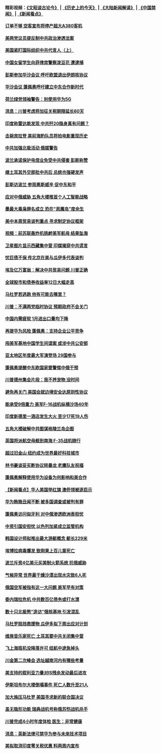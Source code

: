 #### 精彩视频：[《文昭谈古论今》](http://45.76.195.252/wenzhao) | [《历史上的今天》](http://45.76.195.252/today-in-history) | [《大陆新闻解读》](http://45.76.195.252/ntdtv-comedy) | [《中国禁闻》](http://45.76.195.252/ntdtv-news) | [《新闻看点》](http://45.76.195.252/news-insight) 

 #### [订单不够 空客宣布将停产超大A380客机](../pages/nsc418/n11045504.md?t=02150037) 

#### [美两党议员提反制中共政治渗透法案](../pages/nsc418/n11045351.md?t=02150037) 

#### [美国紧盯国际组织中共代言人（上）](../pages/nsc418/n11042844.md?t=02150037) 

#### [中国女留学生向菲律宾警察泼豆花 遭逮捕](../pages/nsc418/n11045199.md?t=02150037) 

#### [彭斯参加华沙会议 呼吁欧盟退出伊朗核协议](../pages/nsc418/n11045031.md?t=02150037) 

#### [华沙会议 蓬佩奥呼吁建立中东合作新时代](../pages/nsc418/n11044317.md?t=02150037) 

#### [荷兰绿党领袖警告：别使用华为5G](../pages/nsc418/n11042653.md?t=02150037) 

#### [消息：川普考虑将加征关税期限延长60天](../pages/nsc418/n11044512.md?t=02150037) 

#### [印度称雷达能发现 中共歼20隐身真有问题？](../pages/nsc418/n11044278.md?t=02150037) 

#### [击毙宾拉登 美前海豹队员将拍电影重现历史](../pages/nsc418/n11043977.md?t=02150037) 

#### [中共加强北极活动 俄媒警告](../pages/nsc418/n11042829.md?t=02150037) 

#### [波兰承诺保护电信业免受中共侵害 彭斯称赞](../pages/nsc418/n11042705.md?t=02150037) 

#### [继土耳其外交部批中共后 总统也强硬发声](../pages/nsc418/n11042777.md?t=02150037) 

#### [彭斯访波兰 参观奥斯威辛 促中东和平](../pages/nsc418/n11042477.md?t=02150037) 

#### [应对中俄威胁 五角大楼推首个人工智能战略](../pages/nsc418/n11042470.md?t=02150037) 

#### [墨最大毒枭罪名成立 恐在“恶魔岛”度余生](../pages/nsc418/n11042258.md?t=02150037) 

#### [美中本周贸易谈判重点 寻求制定协议框架](../pages/nsc418/n11041912.md?t=02150037) 

#### [视频：前苏联轰炸机挑衅美军航母 结果坠海](../pages/nsc418/n11041810.md?t=02150037) 

#### [卫星图片显示西藏集中营 印媒揭穿中共谎言](../pages/nsc418/n11041664.md?t=02150037) 

#### [忧巨债不保 传北京在美与瓜伊多代表谈判](../pages/nsc418/n11040772.md?t=02150037) 

#### [埃及亿万富翁：解决中共贸易问题 川普正确](../pages/nsc418/n11040351.md?t=02150037) 

#### [全球股市和债券收益率12日大幅走高](../pages/nsc418/n11040548.md?t=02150037) 

#### [马杜罗若逃跑 他有可能去哪里？](../pages/nsc418/n11040502.md?t=02150037) 

#### [川普：不满两党临时协议 预期政府不会关门](../pages/nsc418/n11040382.md?t=02150037) 

#### [中国内需疲软 1月进出口量均下降](../pages/nsc418/n11040021.md?t=02150037) 

#### [再提华为风险 蓬佩奥：支持企业公平竞争](../pages/nsc418/n11040198.md?t=02150037) 

#### [闯美军基地中国学生间谍案 或涉中共公安部](../pages/nsc418/n11040083.md?t=02150037) 

#### [亚太地区年度最大军演登场 29国参与](../pages/nsc418/n11039999.md?t=02150037) 

#### [蓬佩奥提醒中东欧国家要警惕中俄干预](../pages/nsc418/n11039745.md?t=02150037) 

#### [川普德州集会片段：我不养宠物 没时间](../pages/nsc418/n11039218.md?t=02150037) 

#### [避免再关门 美国会就边境安全达原则性协议](../pages/nsc418/n11039556.md?t=02150037) 

#### [能承受9倍重力 美军F-16战机纵横沙场40年](../pages/nsc418/n11039432.md?t=02150037) 

#### [印度新德里一酒店发生大火 至少17死19人伤](../pages/nsc418/n11039502.md?t=02150037) 

#### [五角大楼破解中共图谋格陵兰岛企图](../pages/nsc418/n11038368.md?t=02150037) 

#### [英国将派航空母舰到南海 F-35战机随行](../pages/nsc418/n11039035.md?t=02150037) 

#### [超过旧金山 纽约成为世界最好科技城市](../pages/nsc418/n11038537.md?t=02150037) 

#### [林书豪谈妥买断协议转暴龙 老鹰队友祝福](../pages/nsc418/n11038662.md?t=02150037) 

#### [蓬佩奥解释使用华为设备为何影响和美合作](../pages/nsc418/n11038282.md?t=02150037) 

#### [【新闻看点】华人美国举红旗 澳侨领被逐启示](../pages/nsc418/n11038210.md?t=02150037) 

#### [华为贿赂丑闻不断 被多国调查或被判有罪](../pages/nsc418/n11038028.md?t=02150037) 

#### [蓬佩奥访问匈牙利 对中俄渗透欧洲表担忧](../pages/nsc418/n11038057.md?t=02150037) 

#### [中资引国安担忧 以色列加紧成立监管机构](../pages/nsc418/n11037999.md?t=02150037) 

#### [韩国设计师拟推出最大游艇概念 艇长229米](../pages/nsc418/n11037905.md?t=02150037) 

#### [埃博拉病毒爆发 致刚果上百儿童死亡](../pages/nsc418/n11037661.md?t=02150037) 

#### [波兰斥资4亿美元买美制火箭系统 抗俄威胁](../pages/nsc418/n11036936.md?t=02150037) 

#### [气候异常 世界最干燥沙漠出现水灾致6人死](../pages/nsc418/n11037220.md?t=02150037) 

#### [俄国空军被指有这一大问题 美军早有对策](../pages/nsc418/n11036963.md?t=02150037) 

#### [委内瑞拉危机 中共数百亿债务或打水漂](../pages/nsc418/n11036297.md?t=02150037) 

#### [数十只北极熊“造访”俄核基地 引发混乱](../pages/nsc418/n11036150.md?t=02150037) 

#### [马杜罗阻挡救援物 瓜伊多拟下周出应对计划](../pages/nsc418/n11035966.md?t=02150037) 

#### [维族音乐家死亡 土耳其要中共关闭集中营](../pages/nsc418/n11035904.md?t=02150037) 

#### [飞上海班机没降落许可 纽航中途急掉头](../pages/nsc418/n11035882.md?t=02150037) 

#### [川金第二次峰会 选址越南河内有哪些考量](../pages/nsc418/n11034808.md?t=02150037) 

#### [美支持的叙利亚力量对IS残余发动最后进攻](../pages/nsc418/n11035640.md?t=02150037) 

#### [伊斯坦布尔大楼倒塌事件 死亡人数升至21人](../pages/nsc418/n11035758.md?t=02150037) 

#### [加大施压马杜罗 美国寻求新的联合国决议](../pages/nsc418/n11035619.md?t=02150037) 

#### [虽无隐形功能 瑞典战机号称俄苏恺战机杀手](../pages/nsc418/n11035282.md?t=02150037) 

#### [川普完成4小时年度体检 医生：非常健康](../pages/nsc418/n11034715.md?t=02150037) 

#### [消息：英新法律可禁华为参与未来技术项目](../pages/nsc418/n11034647.md?t=02150037) 

#### [美拟取消印度零关税优惠 料两周内宣布](../pages/nsc418/n11034785.md?t=02150037) 

